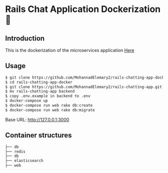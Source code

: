 

# Rails Chat Application Dockerization 🐳

## Introduction

This is the dockerization of the microservices application [Here](https://github.com/MohannadElemary2/rails-chatting-app)

## Usage

```bash
$ git clone https://github.com/MohannadElemary2/rails-chatting-app-docker.git
$ cd rails-chatting-app-docker
$ git clone https://github.com/MohannadElemary2/rails-chatting-app.git
$ mv rails-chatting-app backend
$ copy .env.example in backend to .env
$ docker-compose up
$ docker-compose run web rake db:create
$ docker-compose run web rake db:migrate

```

Base URL: http://127.0.0.1:3000

## Container structures

```bash
├── db
├── redis
├── db
├── elasticsearch
├── web
```